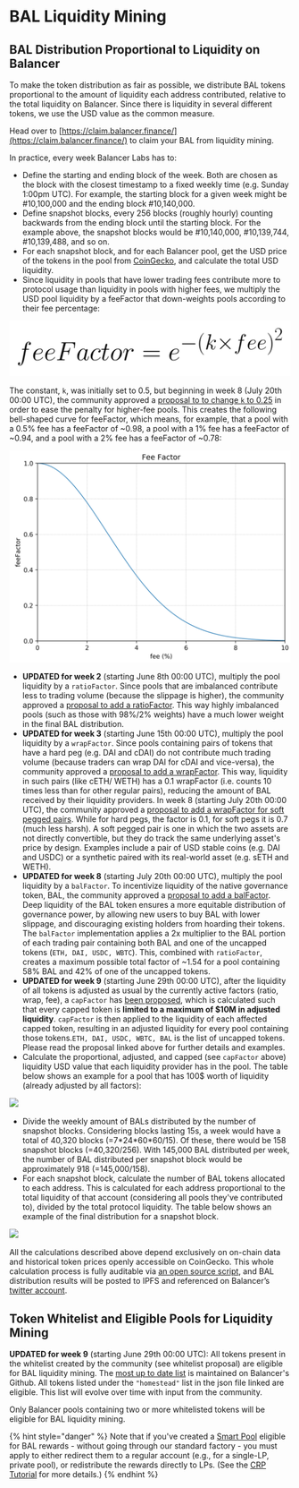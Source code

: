 # BAL Liquidity Mining

## BAL Distribution Proportional to Liquidity on Balancer <a id="353e"></a>

To make the token distribution as fair as possible, we distribute BAL tokens proportional to the amount of liquidity each address contributed, relative to the total liquidity on Balancer. Since there is liquidity in several different tokens, we use the USD value as the common measure.

Head over to [https://claim.balancer.finance/](https://claim.balancer.finance/) to claim your BAL from liquidity mining.

In practice, every week Balancer Labs has to:

* Define the starting and ending block of the week. Both are chosen as the block with the closest timestamp to a fixed weekly time \(e.g. Sunday 1:00pm UTC\). For example, the starting block for a given week might be \#10,100,000 and the ending block \#10,140,000.
* Define snapshot blocks, every 256 blocks \(roughly hourly\) counting backwards from the ending block until the starting block. For the example above, the snapshot blocks would be \#10,140,000, \#10,139,744, \#10,139,488, and so on.
* For each snapshot block, and for each Balancer pool, get the USD price of the tokens in the pool from [CoinGecko](https://www.coingecko.com/api/documentations/v3#/contract/get_coins__id__contract__contract_address__market_chart_), and calculate the total USD liquidity.
* Since liquidity in pools that have lower trading fees contribute more to protocol usage than liquidity in pools with higher fees, we multiply the USD pool liquidity by a feeFactor that down-weights pools according to their fee percentage:

![](../../.gitbook/assets/fee_factor_calc.png)

The constant, `k`, was initially set to 0.5, but beginning in week 8 \(July 20th 00:00 UTC\), the community approved a [proposal to to change `k` to 0.25](https://forum.balancer.finance/t/modifying-feefactor-toward-reducing-the-mining-penalty-for-high-fee-pools/103) in order to ease the penalty for higher-fee pools. This creates the following bell-shaped curve for feeFactor, which means, for example, that a pool with a 0.5% fee has a feeFactor of ~0.98, a pool with a 1% fee has a feeFactor of ~0.94, and a pool with a 2% fee has a feeFactor of ~0.78:

![](../../.gitbook/assets/fee_factor_plot.png)

* **UPDATED for week 2** \(starting June 8th 00:00 UTC\), multiply the pool liquidity by a `ratioFactor`. Since pools that are imbalanced contribute less to trading volume \(because the slippage is higher\), the community approved a [proposal to add a ratioFactor](https://forum.balancer.finance/t/introduction-of-a-weight-ratio-factor-in-liquidity-mining/15). This way highly imbalanced pools \(such as those with 98%/2% weights\) have a much lower weight in the final BAL distribution.
* **UPDATED for week 3** \(starting June 15th 00:00 UTC\), multiply the pool liquidity by a `wrapFactor`. Since pools containing pairs of tokens that have a hard peg \(e.g. DAI and cDAI\) do not contribute much trading volume \(because traders can wrap DAI for cDAI and vice-versa\), the community approved a [proposal to add a wrapFactor](https://forum.balancer.finance/t/wrapfactor-penalizing-pairs-of-equivalent-tokens-in-liquidity-mining/28/3). This way, liquidity in such pairs \(like cETH/ WETH\) has a 0.1 wrapFactor \(i.e. counts 10 times less than for other regular pairs\), reducing the amount of BAL received by their liquidity providers. In week 8 \(starting July 20th 00:00 UTC\), the community approved a [proposal to add a wrapFactor for soft pegged pairs](https://forum.balancer.finance/t/modifying-wrapfactor-applying-a-0-7-factor-to-soft-pegged-pairs/108). While for hard pegs, the factor is 0.1, for soft pegs it is 0.7 \(much less harsh\). A soft pegged pair is one in which the two assets are not directly convertible, but they do track the same underlying asset's price by design. Examples include a pair of USD stable coins \(e.g. DAI and USDC\) or a synthetic paired with its real-world asset \(e.g. sETH and WETH\).
* **UPDATED for week 8** \(starting July 20th 00:00 UTC\), multiply the pool liquidity by a `balFactor`. To incentivize liquidity of the native governance token, BAL, the community approved a [proposal to add a balFactor](https://forum.balancer.finance/t/balfactor-incentivizing-bal-liquidity-on-balancer/102/4). Deep liquidity of the BAL token ensures a more equitable distribution of governance power, by allowing new users to buy BAL with lower slippage, and discouraging existing holders from hoarding their tokens. The `balFactor` implementation applies a 2x multiplier to the BAL portion of each trading pair containing both BAL and one of the uncapped tokens                               \(`ETH, DAI, USDC, WBTC`\). This, combined with `ratioFactor`, creates a maximum possible total factor of ~1.54 for a pool containing 58% BAL and 42% of one of the uncapped tokens.
* **UPDATED for week 9** \(starting June 29th 00:00 UTC\), after the liquidity of all tokens is adjusted as usual by the currently active factors \(ratio, wrap, fee\), a `capFactor` has [been proposed](https://forum.balancer.finance/t/capfactor-capping-eligible-liquidity-to-10m-per-token/56), which is calculated such that every capped token is **limited to a maximum of $10M in adjusted liquidity**. `capFactor` is then applied to the liquidity of each affected capped token, resulting in an adjusted liquidity for every pool containing those tokens.`ETH, DAI, USDC, WBTC, BAL` is the list of uncapped tokens. Please read the proposal linked above for further details and examples.
* Calculate the proportional, adjusted, and capped \(see `capFactor` above\) liquidity USD value that each liquidity provider has in the pool. The table below shows an example for a pool that has 100$ worth of liquidity \(already adjusted by all factors\):

![](https://miro.medium.com/max/1472/1*2EM2KXgvt48qVK8FKQRmcw@2x.png)

* Divide the weekly amount of BALs distributed by the number of snapshot blocks. Considering blocks lasting 15s, a week would have a total of 40,320 blocks \(=7\*24\*60\*60/15\). Of these, there would be 158 snapshot blocks \(=40,320/256\). With 145,000 BAL distributed per week, the number of BAL distributed per snapshot block would be approximately 918 \(=145,000/158\).
* For each snapshot block, calculate the number of BAL tokens allocated to each address. This is calculated for each address proportional to the total liquidity of that account \(considering all pools they've contributed to\), divided by the total protocol liquidity. The table below shows an example of the final distribution for a snapshot block.

![](https://miro.medium.com/max/1492/1*MvfWrMI2PovCLJiwaQr6EQ@2x.png)

All the calculations described above depend exclusively on on-chain data and historical token prices openly accessible on CoinGecko. This whole calculation process is fully auditable via [an open source script](https://github.com/balancer-labs), and BAL distribution results will be posted to IPFS and referenced on Balancer’s [twitter account](https://twitter.com/BalancerLabs).

## Token Whitelist and Eligible Pools for Liquidity Mining <a id="84fc"></a>

**UPDATED for week 9** \(starting June 29th 00:00 UTC\): All tokens present in the whitelist created by the community \(see whitelist proposal\) are eligible for BAL liquidity mining. The [most up to date list](https://github.com/balancer-labs/assets/blob/master/lists/eligible.json) is maintained on Balancer's Github. All tokens listed under the `"homestead"` list in the json file linked are eligible. This list will evolve over time with input from the community.

Only Balancer pools containing two or more whitelisted tokens will be eligible for BAL liquidity mining.

{% hint style="danger" %}
Note that if you've created a [Smart Pool](../../smart-contracts/smart-pools/configurable-rights-pool.md) eligible for BAL rewards - without going through our standard factory - you must apply to either redirect them to a regular account \(e.g., for a single-LP, private pool\), or redistribute the rewards directly to LPs. \(See the [CRP Tutorial](../../guides/crp-tutorial.md) for more details.\)
{% endhint %}

